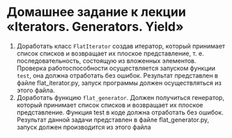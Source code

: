 # Домашнее задание к лекции «Iterators. Generators. Yield»
1. Доработать класс `FlatIterator` создав итератор, который принимает список списков и возвращает их плоское представление, т. е. последовательность, состоящую из вложенных элементов. Проверка работоспособности осуществляется запуском функции `test`, она должна отработать без ошибок. Результат представлен в файле flat_iterator.py, запуск программы должен осуществляться из этого файла.
2. Доработать функцию `flat_generator`. Должен получиться генератор, который принимает список списков и возвращает их плоское представление. Функция test в коде должна отработать без ошибок. Результат данной задачи представлен в файле flat_generator.py, запуск должен производится из этого файла

